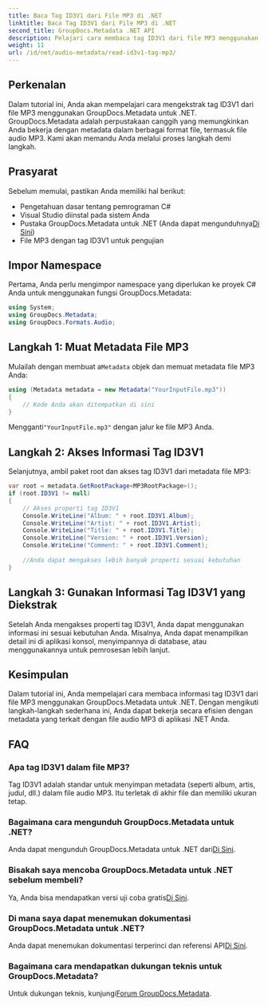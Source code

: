 ```yaml
---
title: Baca Tag ID3V1 dari File MP3 di .NET
linktitle: Baca Tag ID3V1 dari File MP3 di .NET
second_title: GroupDocs.Metadata .NET API
description: Pelajari cara membaca tag ID3V1 dari file MP3 menggunakan GroupDocs.Metadata untuk .NET. Tutorial langkah demi langkah dengan contoh kode.
weight: 11
url: /id/net/audio-metadata/read-id3v1-tag-mp3/
---
```

## Perkenalan
Dalam tutorial ini, Anda akan mempelajari cara mengekstrak tag ID3V1 dari file MP3 menggunakan GroupDocs.Metadata untuk .NET. GroupDocs.Metadata adalah perpustakaan canggih yang memungkinkan Anda bekerja dengan metadata dalam berbagai format file, termasuk file audio MP3. Kami akan memandu Anda melalui proses langkah demi langkah.
## Prasyarat
Sebelum memulai, pastikan Anda memiliki hal berikut:
- Pengetahuan dasar tentang pemrograman C#
- Visual Studio diinstal pada sistem Anda
-  Pustaka GroupDocs.Metadata untuk .NET (Anda dapat mengunduhnya[Di Sini](https://releases.groupdocs.com/metadata/net/))
- File MP3 dengan tag ID3V1 untuk pengujian

## Impor Namespace
Pertama, Anda perlu mengimpor namespace yang diperlukan ke proyek C# Anda untuk menggunakan fungsi GroupDocs.Metadata:
```csharp
using System;
using GroupDocs.Metadata;
using GroupDocs.Formats.Audio;
```
## Langkah 1: Muat Metadata File MP3
 Mulailah dengan membuat a`Metadata` objek dan memuat metadata file MP3 Anda:
```csharp
using (Metadata metadata = new Metadata("YourInputFile.mp3"))
{
    // Kode Anda akan ditempatkan di sini
}
```
 Mengganti`"YourInputFile.mp3"` dengan jalur ke file MP3 Anda.
## Langkah 2: Akses Informasi Tag ID3V1
Selanjutnya, ambil paket root dan akses tag ID3V1 dari metadata file MP3:
```csharp
var root = metadata.GetRootPackage<MP3RootPackage>();
if (root.ID3V1 != null)
{
    // Akses properti tag ID3V1
    Console.WriteLine("Album: " + root.ID3V1.Album);
    Console.WriteLine("Artist: " + root.ID3V1.Artist);
    Console.WriteLine("Title: " + root.ID3V1.Title);
    Console.WriteLine("Version: " + root.ID3V1.Version);
    Console.WriteLine("Comment: " + root.ID3V1.Comment);
    
    //Anda dapat mengakses lebih banyak properti sesuai kebutuhan
}
```
## Langkah 3: Gunakan Informasi Tag ID3V1 yang Diekstrak
Setelah Anda mengakses properti tag ID3V1, Anda dapat menggunakan informasi ini sesuai kebutuhan Anda. Misalnya, Anda dapat menampilkan detail ini di aplikasi konsol, menyimpannya di database, atau menggunakannya untuk pemrosesan lebih lanjut.

## Kesimpulan
Dalam tutorial ini, Anda mempelajari cara membaca informasi tag ID3V1 dari file MP3 menggunakan GroupDocs.Metadata untuk .NET. Dengan mengikuti langkah-langkah sederhana ini, Anda dapat bekerja secara efisien dengan metadata yang terkait dengan file audio MP3 di aplikasi .NET Anda.

## FAQ
### Apa tag ID3V1 dalam file MP3?
Tag ID3V1 adalah standar untuk menyimpan metadata (seperti album, artis, judul, dll.) dalam file audio MP3. Itu terletak di akhir file dan memiliki ukuran tetap.
### Bagaimana cara mengunduh GroupDocs.Metadata untuk .NET?
 Anda dapat mengunduh GroupDocs.Metadata untuk .NET dari[Di Sini](https://releases.groupdocs.com/metadata/net/).
### Bisakah saya mencoba GroupDocs.Metadata untuk .NET sebelum membeli?
 Ya, Anda bisa mendapatkan versi uji coba gratis[Di Sini](https://releases.groupdocs.com/).
### Di mana saya dapat menemukan dokumentasi GroupDocs.Metadata untuk .NET?
 Anda dapat menemukan dokumentasi terperinci dan referensi API[Di Sini](https://tutorials.groupdocs.com/metadata/net/).
### Bagaimana cara mendapatkan dukungan teknis untuk GroupDocs.Metadata?
 Untuk dukungan teknis, kunjungi[Forum GroupDocs.Metadata](https://forum.groupdocs.com/c/metadata/14).
